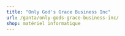 ```yaml
---
title: "Only God's Grace Business Inc"
url: /ganta/only-gods-grace-business-inc/
shop: matériel informatique
---
```

